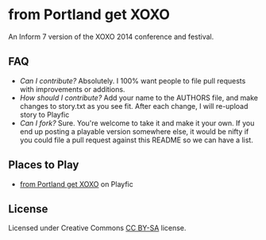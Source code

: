 from Portland get XOXO
==============

An Inform 7 version of the XOXO 2014 conference and festival.

FAQ
--------------------------

* *Can I contribute?* Absolutely. I 100% want people to file pull requests with improvements or additions.
* *How should I contribute?* Add your name to the AUTHORS file, and make changes to story.txt as you see fit. After each change, I will re-upload story to Playfic
* *Can I fork?* Sure. You're welcome to take it and make it your own. If you end up posting a playable version somewhere else, it would be nifty if you could file a pull request against this README so we can have a list.


Places to Play
---------------

* [from Portland get XOXO](http://playfic.com/games/phildini/xoxo-adventure) on Playfic

License
---------
Licensed under Creative Commons [CC BY-SA](http://creativecommons.org/licenses/by-sa/4.0/) license.
